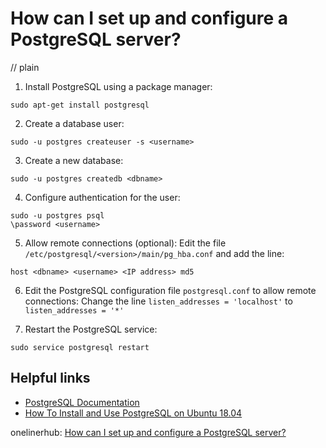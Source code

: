 # How can I set up and configure a PostgreSQL server?
// plain

1. Install PostgreSQL using a package manager:
```
sudo apt-get install postgresql
```

2. Create a database user:
```
sudo -u postgres createuser -s <username>
```

3. Create a new database:
```
sudo -u postgres createdb <dbname>
```

4. Configure authentication for the user:
```
sudo -u postgres psql
\password <username>
```

5. Allow remote connections (optional):
Edit the file `/etc/postgresql/<version>/main/pg_hba.conf` and add the line:
```
host <dbname> <username> <IP address> md5
```

6. Edit the PostgreSQL configuration file `postgresql.conf` to allow remote connections:
Change the line `listen_addresses = 'localhost'` to `listen_addresses = '*'`

7. Restart the PostgreSQL service:
```
sudo service postgresql restart
```

## Helpful links
- [PostgreSQL Documentation](https://www.postgresql.org/docs/)
- [How To Install and Use PostgreSQL on Ubuntu 18.04](https://www.digitalocean.com/community/tutorials/how-to-install-and-use-postgresql-on-ubuntu-18-04)

onelinerhub: [How can I set up and configure a PostgreSQL server?](https://onelinerhub.com/postgresql/how-can-i-set-up-and-configure-a-postgresql-server)